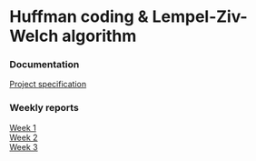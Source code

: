 # Huffman coding & Lempel-Ziv-Welch algorithm
### Documentation
[Project specification](https://github.com/mmatila/Huffman-LZW/blob/main/Documentation/definition.md)
### Weekly reports
[Week 1](https://github.com/mmatila/Huffman-LZW/blob/main/Documentation/weekly_reports/week_1.md)  
[Week 2](https://github.com/mmatila/Huffman-LZW/blob/main/Documentation/weekly_reports/week_2.md)  
[Week 3](https://github.com/mmatila/Huffman-LZW/blob/main/Documentation/weekly_reports/week_3.md)
